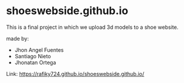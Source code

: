 # shoeswebside.github.io
This is a final project in which we upload 3d models to a shoe website.

made by:
- Jhon Angel Fuentes
- Santiago Nieto
- Jhonatan Ortega

Link: https://rafiky724.github.io/shoeswebside.github.io/
